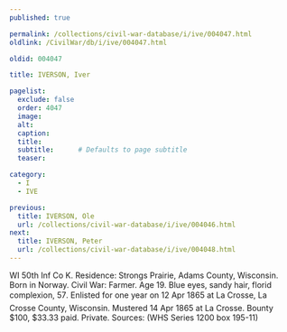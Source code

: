 ```yaml
---
published: true

permalink: /collections/civil-war-database/i/ive/004047.html
oldlink: /CivilWar/db/i/ive/004047.html

oldid: 004047

title: IVERSON, Iver

pagelist:
  exclude: false
  order: 4047
  image: 
  alt:
  caption:
  title:
  subtitle:      # Defaults to page subtitle
  teaser:

category: 
  - I 
  - IVE

previous:
  title: IVERSON, Ole
  url: /collections/civil-war-database/i/ive/004046.html  
next:
  title: IVERSON, Peter
  url: /collections/civil-war-database/i/ive/004048.html   
---
```

WI 50th Inf Co K. Residence: Strongs Prairie, Adams County, Wisconsin. Born in Norway. Civil War: Farmer. Age 19. Blue eyes, sandy hair, florid complexion, 5&#146;7&#148;. Enlisted for one year on 12 Apr 1865 at La Crosse, La Crosse County, Wisconsin. Mustered 14 Apr 1865 at La Crosse. Bounty $100, $33.33 paid. Private. Sources: (WHS Series 1200 box 195-11)